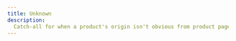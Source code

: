 ```yaml
---
title: Unknown
description:
  Catch-all for when a product's origin isn't obvious from product pages.
---
```

